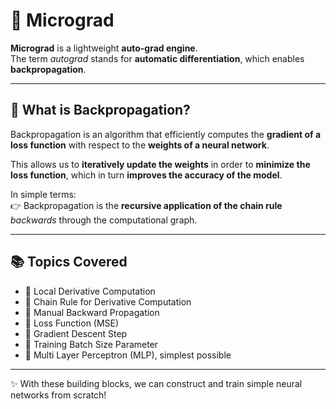 # 🌱 Micrograd

**Micrograd** is a lightweight **auto-grad engine**.  
The term *autograd* stands for **automatic differentiation**, which enables **backpropagation**.

---

## 🔄 What is Backpropagation?

Backpropagation is an algorithm that efficiently computes the **gradient of a loss function** with respect to the **weights of a neural network**.  

This allows us to **iteratively update the weights** in order to **minimize the loss function**, which in turn **improves the accuracy of the model**.  

In simple terms:  
👉 Backpropagation is the **recursive application of the chain rule** *backwards* through the computational graph.

---

## 📚 Topics Covered

- 📌 Local Derivative Computation  
- 📌 Chain Rule for Derivative Computation  
- 📌 Manual Backward Propagation  
- 📌 Loss Function (MSE)  
- 📌 Gradient Descent Step  
- 📌 Training Batch Size Parameter 
- 📌 Multi Layer Perceptron (MLP), simplest possible

---
✨ With these building blocks, we can construct and train simple neural networks from scratch!
